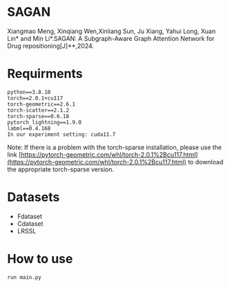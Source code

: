 # SAGAN
Xiangmao Meng, Xinqiang Wen,Xinliang Sun, Ju Xiang, Yahui Long, Xuan Lin* and Min Li*.SAGAN: A Subgraph-Aware Graph Attention Network for Drug repositioning[J]**,2024.


# Requirments

```
python==3.8.10
torch==2.0.1+cu117
torch-geometric==2.6.1
torch-scatter==2.1.2
torch-sparse==0.6.18
pytorch_lightning==1.9.0
labml==0.4.168
In our experiment setting: cuda11.7
```
Note: If there is a problem with the torch-sparse installation, please use the link 
[https://pytorch-geometric.com/whl/torch-2.0.1%2Bcu117.html](https://pytorch-geometric.com/whl/torch-2.0.1%2Bcu117.html) to download the appropriate torch-sparse version.

# Datasets
- Fdataset
- Cdataset
- LRSSL

# How to use
```
run main.py
```
